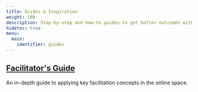 ```yaml
---
title: Guides & Inspiration
weight: 100
description: Step-by-step and How-to guides to get better outcomes with less time and effort.
hidetoc: true
menu:
  main:
    identifier: guides
---
```

## [Facilitator's Guide](../facilitators_guide)
An in-depth guide to applying key facilitation concepts in the online space.
